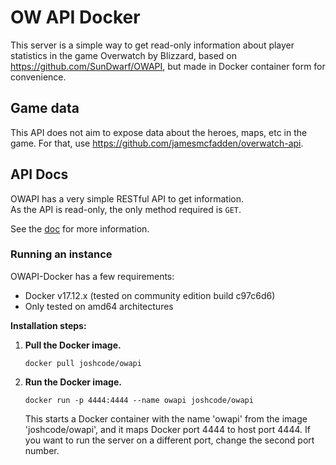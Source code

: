 # OW API Docker
This server is a simple way to get read-only information about player statistics in the game
Overwatch by Blizzard, based on https://github.com/SunDwarf/OWAPI, but made in Docker container form for convenience.

## Game data
This API does not aim to expose data about the heroes, maps, etc in the game. For that, use 
https://github.com/jamesmcfadden/overwatch-api.
 
## API Docs
OWAPI has a very simple RESTful API to get information.  
As the API is read-only, the only method required is `GET`.  

See the [doc](/api.md) for more information. 


### Running an instance

OWAPI-Docker has a few requirements:

 - Docker v17.12.x (tested on community edition build c97c6d6)
 - Only tested on amd64 architectures
 
**Installation steps:**

 1. **Pull the Docker image.**
 
     `docker pull joshcode/owapi`
     
 2. **Run the Docker image.**
 
     `docker run -p 4444:4444 --name owapi joshcode/owapi`

     This starts a Docker container with the name 'owapi' from the image 'joshcode/owapi', and it maps Docker port 4444 to host port 4444. If you want to run the server on a different port, change the second port number.